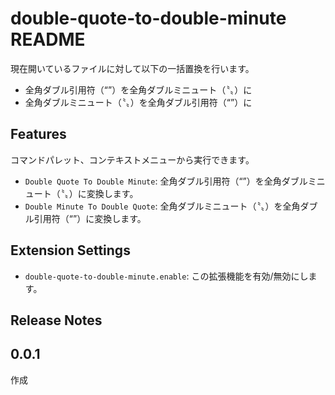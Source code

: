 # double-quote-to-double-minute README

現在開いているファイルに対して以下の一括置換を行います。

- 全角ダブル引用符（“”）を全角ダブルミニュート（〝〟）に
- 全角ダブルミニュート（〝〟）を全角ダブル引用符（“”）に

## Features

コマンドパレット、コンテキストメニューから実行できます。

- `Double Quote To Double Minute`: 全角ダブル引用符（“”）を全角ダブルミニュート（〝〟）に変換します。
- `Double Minute To Double Quote`: 全角ダブルミニュート（〝〟）を全角ダブル引用符（“”）に変換します。

## Extension Settings

- `double-quote-to-double-minute.enable`: この拡張機能を有効/無効にします。

## Release Notes

## 0.0.1

作成